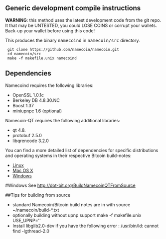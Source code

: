 ## Generic development compile instructions
**WARNING**: this method uses the latest development code from the git repo. It that may be UNTESTED, you could LOSE COINS or corrupt your wallets. Back-up your wallet before using this code!

This produces the binary <tt>namecoind</tt> in <tt>namecoin/src</tt> directory.
```
 git clone https://github.com/namecoin/namecoin.git
 cd namecoin/src
 make -f makefile.unix namecoind
```

## Dependencies
Namecoind requires the following libraries:
* OpenSSL 1.0.1c
* Berkeley DB 4.8.30.NC
* Boost 1.37
* miniupnpc 1.6 (optional)

Namecoin-QT requires the following additional libraries:
* qt 4.8.
* protobuf 2.5.0
* libqrencode 3.2.0

You can find a more detailed list of dependencies for specific distributions and operating systems in their respective Bitcoin build-notes:
* [Linux](https://github.com/bitcoin/bitcoin/blob/master/doc/build-unix.md)
* [Mac OS X](https://github.com/bitcoin/bitcoin/blob/master/doc/build-osx.md)
* [Windows](https://github.com/bitcoin/bitcoin/blob/master/doc/build-msw.md)

#Windows
See http://dot-bit.org/BuildNamecoinQTFromSource

##Tips for building from source
* standard Namecoin/Bitcoin build notes are in with source ~/namecoin/build-*.txt
* optionally building without upnp support
 make -f makefile.unix USE_UPNP=''
* Install libglib2.0-dev if you have the following error :
 /usr/bin/ld: cannot find -lgthread-2.0